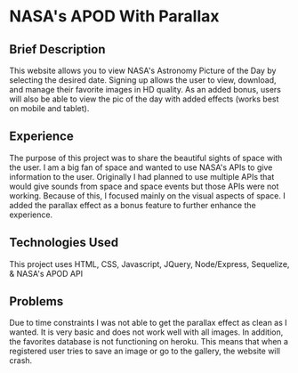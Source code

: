 # NASA's APOD With Parallax

## Brief Description

This website allows you to view NASA's Astronomy Picture of the Day by selecting the desired date. Signing up allows the user to view, download, and manage their favorite images in HD quality. As an added bonus, users will also be able to view the pic of the day with added effects (works best on mobile and tablet).

## Experience

The purpose of this project was to share the beautiful sights of space with the user. I am a big fan of space and wanted to use NASA's APIs to give information to the user. Originally I had planned to use multiple APIs that would give sounds from space and space events but those APIs were not working. Because of this, I focused mainly on the visual aspects of space. I added the parallax effect as a bonus feature to further enhance the experience.

## Technologies Used

This project uses HTML, CSS, Javascript, JQuery, Node/Express, Sequelize, & NASA's APOD API

## Problems

Due to time constraints I was not able to get the parallax effect as clean as I wanted. It is very basic and does not work well with all images. In addition, the favorites database is not functioning on heroku. This means that when a registered user tries to save an image or go to the gallery, the website will crash. 